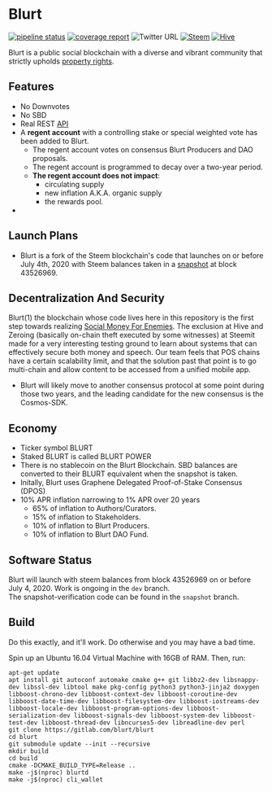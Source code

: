 # Blurt

[![pipeline status](https://gitlab.com/blurt/blurt/badges/dev/pipeline.svg)](https://gitlab.com/blurt/blurt/-/commits/dev)
[![coverage report](https://gitlab.com/blurt/blurt/badges/dev/coverage.svg)](https://gitlab.com/blurt/blurt/-/commits/dev)
![Twitter URL](https://img.shields.io/twitter/url?style=social&url=https%3A%2F%2Ftwitter.com%2FBlurtOfficial)
[![Steem](https://img.shields.io/badge/-steem-blue)](https://steemit.com/steem/@blurt)
[![Hive](https://img.shields.io/badge/-hive-red)](https://hive.blog/@blurt)


Blurt is a public social blockchain with a diverse and vibrant community that strictly upholds [property rights](https://twitter.com/cz_binance/status/1236373815447506945?s=20).

## Features

* No Downvotes
* No SBD
* Real REST [API](https://github.com/blurt/cachepi)
* A **regent account** with a controlling stake or special weighted vote has been added to Blurt. 
  * The regent account votes on consensus Blurt Producers and DAO proposals.
  * The regent account is programmed to decay over a two-year period. 
  * **The regent account does not impact**:
    * circulating supply
    * new inflation A.K.A. organic supply
    * the rewards pool.
* 


## Launch Plans

* Blurt is a fork of the Steem blockchain's code that launches on or before July 4th, 2020 with Steem balances taken in a [snapshot](https://gitlab.com/blurt/blurt/-/issues/5) at block 43526969.  


## Decentralization And Security
Blurt(1) the blockchain whose code lives here in this repository is the first step towards realizing [Social Money For Enemies](https://steemit.com/steem/@jacobgadikian/3jk4ut-social-money-for-enemies).
The exclusion at Hive and Zeroing (basically on-chain theft executed by some witnesses) at Steemit made for a very interesting testing ground to learn about systems that can effectively secure both money and speech.
Our team feels that POS chains have a certain scalability limit, and that the solution past that point is to go multi-chain and allow content to be accessed from a unified mobile app.  

* Blurt will likely move to another consensus protocol at some point during those two years, and the leading candidate for the new consensus is the Cosmos-SDK. 

## Economy

* Ticker symbol BLURT
* Staked BLURT is called BLURT POWER
* There is no stablecoin on the Blurt Blockchain. SBD balances are converted to their BLURT equivalent when the snapshot is taken.
* Initally, Blurt uses Graphene Delegated Proof-of-Stake Consensus (DPOS)
* 10% APR inflation narrowing to 1% APR over 20 years
    * 65% of inflation to Authors/Curators.
    * 15% of inflation to Stakeholders.
    * 10% of inflation to Blurt Producers.
    * 10% of inflation to Blurt DAO Fund.


## Software Status

Blurt will launch with steem balances from block 43526969 on or before July 4, 2020.   Work is ongoing in the `dev` branch.  
The snapshot-verification code can be found in the `snapshot` branch.  

## Build

Do this exactly, and it'll work.  Do otherwise and you may have a bad time.

Spin up an Ubuntu 16.04 Virtual Machine with 16GB of RAM.  Then, run:

```
apt-get update
apt install git autoconf automake cmake g++ git libbz2-dev libsnappy-dev libssl-dev libtool make pkg-config python3 python3-jinja2 doxygen libboost-chrono-dev libboost-context-dev libboost-coroutine-dev libboost-date-time-dev libboost-filesystem-dev libboost-iostreams-dev libboost-locale-dev libboost-program-options-dev libboost-serialization-dev libboost-signals-dev libboost-system-dev libboost-test-dev libboost-thread-dev libncurses5-dev libreadline-dev perl
git clone https://gitlab.com/blurt/blurt
cd blurt
git submodule update --init --recursive
mkdir build
cd build
cmake -DCMAKE_BUILD_TYPE=Release ..
make -j$(nproc) blurtd
make -j$(nproc) cli_wallet
  ```




